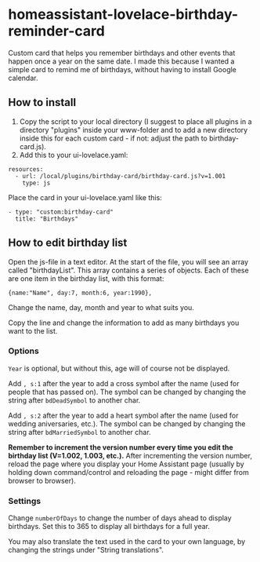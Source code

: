 # homeassistant-lovelace-birthday-reminder-card
Custom card that helps you remember birthdays and other events that happen once a year on the same date. I made this because I wanted a simple card to remind me of birthdays, without having to install Google calendar.



## How to install
1. Copy the script to your local directory (I suggest to place all plugins in a directory "plugins" inside your www-folder and to add a new directory inside this for each custom card - if not: adjust the path to birthday-card.js).
2. Add this to your ui-lovelace.yaml:

```
resources:
  - url: /local/plugins/birthday-card/birthday-card.js?v=1.001
    type: js
```

Place the card in your ui-lovelace.yaml like this:

```
- type: "custom:birthday-card"
  title: "Birthdays"
```

## How to edit birthday list

Open the js-file in a text editor. At the start of the file, you will see an array called "birthdayList". This array contains a series of objects. Each of these are one item in the birthday list, with this format:

```
{name:"Name", day:7, month:6, year:1990},
```

Change the name, day, month and year to what suits you.

Copy the line and change the information to add as many birthdays you want to the list.

### Options
`Year` is optional, but without this, age will of course not be displayed.

Add `, s:1` after the year to add a cross symbol after the name (used for people that has passed on). The symbol can be changed by changing the string after `bdDeadSymbol` to another char.

Add `, s:2` after the year to add a heart symbol after the name (used for wedding aniversaries, etc.). The symbol can be changed by changing the string after `bdMarriedSymbol` to another char.


**Remember to increment the version number every time you edit the birthday list (V=1.002, 1.003, etc.).**
After incrementing the version number, reload the page where you display your Home Assistant page (usually by holding down command/control and reloading the page - might differ from browser to browser).

### Settings
Change `numberOfDays` to change the number of days ahead to display birthdays. Set this to 365 to display all birthdays for a full year.

You may also translate the text used in the card to your own language, by changing the strings under "String translations".
